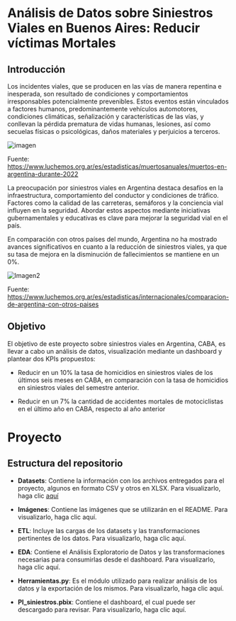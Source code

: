 # Análisis de Datos sobre Siniestros Viales en Buenos Aires: Reducir víctimas Mortales

## Introducción

Los incidentes viales, que se producen en las vías de manera repentina e inesperada, son resultado de condiciones y comportamientos irresponsables potencialmente prevenibles. Estos eventos están vinculados a factores humanos, predominantemente vehículos automotores, condiciones climáticas, señalización y características de las vías, y conllevan la pérdida prematura de vidas humanas, lesiones, así como secuelas físicas o psicológicas, daños materiales y perjuicios a terceros.

![imagen](PI_Siniestros/Imagenes/MapaMuertos2022web%20Copy.jpg)

Fuente: https://www.luchemos.org.ar/es/estadisticas/muertosanuales/muertos-en-argentina-durante-2022

La preocupación por siniestros viales en Argentina destaca desafíos en la infraestructura, comportamiento del conductor y condiciones de tráfico. Factores como la calidad de las carreteras, semáforos y la conciencia vial influyen en la seguridad. Abordar estos aspectos mediante iniciativas gubernamentales y educativas es clave para mejorar la seguridad vial en el país.

En comparación con otros países del mundo, Argentina no ha mostrado avances significativos en cuanto a la reducción de siniestros viales, ya que su tasa de mejora en la disminución de fallecimientos se mantiene en un 0%.

![Imagen2](/PI_Siniestros/Imagenes/tabla.jpg)

Fuente: https://www.luchemos.org.ar/es/estadisticas/internacionales/comparacion-de-argentina-con-otros-paises


## Objetivo

El objetivo de este proyecto sobre siniestros viales en Argentina, CABA, es llevar a cabo un análisis de datos, visualización mediante un dashboard y plantear dos KPIs propuestos:

* Reducir en un 10% la tasa de homicidios en siniestros viales de los últimos seis meses en CABA, en comparación con la tasa de homicidios en siniestros viales del semestre anterior.

* Reducir en un 7% la cantidad de accidentes mortales de motociclistas en el último año en CABA, respecto al año anterior

# Proyecto

## Estructura del repositorio

* **Datasets**: Contiene la información con los archivos entregados para el proyecto, algunos en formato CSV y otros en XLSX. Para visualizarlo, haga clic [aquí](/PI_Siniestros/Datasets/)

* **Imágenes**: Contiene las imágenes que se utilizarán en el README. Para visualizarlo, haga clic aquí.

* **ETL**: Incluye las cargas de los datasets y las transformaciones pertinentes de los datos. Para visualizarlo, haga clic aquí.

* **EDA**: Contiene el Análisis Exploratorio de Datos y las transformaciones necesarias para consumirlas desde el dashboard. Para visualizarlo, haga clic aquí.

* **Herramientas.py**: Es el módulo utilizado para realizar análisis de los datos y la exportación de los mismos. Para visualizarlo, haga clic aquí.

* **PI_siniestros.pbix**: Contiene el dashboard, el cual puede ser descargado para revisar. Para visualizarlo, haga clic aquí.


